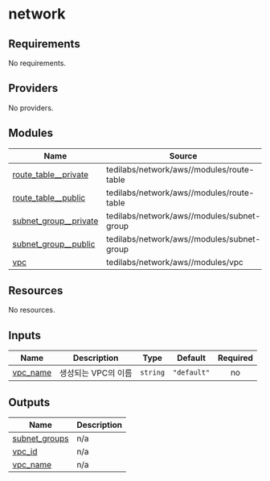# network

<!-- BEGINNING OF PRE-COMMIT-TERRAFORM DOCS HOOK -->
## Requirements

No requirements.

## Providers

No providers.

## Modules

| Name | Source | Version |
|------|--------|---------|
| <a name="module_route_table__private"></a> [route\_table\_\_private](#module\_route\_table\_\_private) | tedilabs/network/aws//modules/route-table | 0.26.1 |
| <a name="module_route_table__public"></a> [route\_table\_\_public](#module\_route\_table\_\_public) | tedilabs/network/aws//modules/route-table | 0.26.1 |
| <a name="module_subnet_group__private"></a> [subnet\_group\_\_private](#module\_subnet\_group\_\_private) | tedilabs/network/aws//modules/subnet-group | 0.26.1 |
| <a name="module_subnet_group__public"></a> [subnet\_group\_\_public](#module\_subnet\_group\_\_public) | tedilabs/network/aws//modules/subnet-group | 0.26.1 |
| <a name="module_vpc"></a> [vpc](#module\_vpc) | tedilabs/network/aws//modules/vpc | 0.26.1 |

## Resources

No resources.

## Inputs

| Name | Description | Type | Default | Required |
|------|-------------|------|---------|:--------:|
| <a name="input_vpc_name"></a> [vpc\_name](#input\_vpc\_name) | 생성되는 VPC의 이름 | `string` | `"default"` | no |

## Outputs

| Name | Description |
|------|-------------|
| <a name="output_subnet_groups"></a> [subnet\_groups](#output\_subnet\_groups) | n/a |
| <a name="output_vpc_id"></a> [vpc\_id](#output\_vpc\_id) | n/a |
| <a name="output_vpc_name"></a> [vpc\_name](#output\_vpc\_name) | n/a |
<!-- END OF PRE-COMMIT-TERRAFORM DOCS HOOK -->
